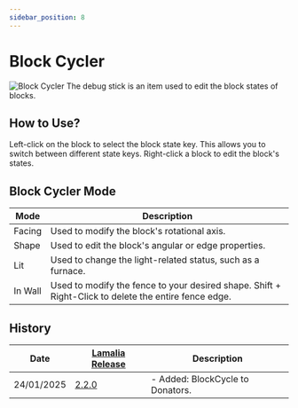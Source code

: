 ```yaml
---
sidebar_position: 8
---
```

# Block Cycler

![Block Cycler](\img\doc\features\block_cycler\BLOCK_CYCLER.png)
The debug stick is an item used to edit the block states of blocks.

## How to Use?

Left-click on the block to select the block state key. This allows you to switch between different state keys.
Right-click a block to edit the block's states.

## Block Cycler Mode

| Mode    | Description                                                                                      |
| ------- | ------------------------------------------------------------------------------------------------ |
| Facing  | Used to modify the block's rotational axis.                                                      |
| Shape   | Used to edit the block's angular or edge properties.                                             |
| Lit     | Used to change the light-related status, such as a furnace.                                      |
| In Wall | Used to modify the fence to your desired shape. Shift + Right-Click to delete the entire fence edge. |

## History

| Date | [Lamalia Release](/patchNotes) | Description |
|-------------|-----------|-------------|
| 24/01/2025 | [2.2.0](/patchNotes#patch-220) | - Added: BlockCycle to Donators. |